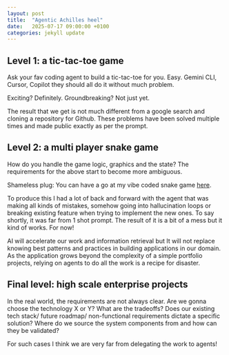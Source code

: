 ```yaml
---
layout: post
title:  "Agentic Achilles heel"
date:   2025-07-17 09:00:00 +0100
categories: jekyll update
---
```


## Level 1: a tic-tac-toe game

Ask your fav coding agent to build a tic-tac-toe for you. Easy.
Gemini CLI, Cursor, Copilot they should all do it without much problem.

Exciting? Definitely.
Groundbreaking? Not just yet.

The result that we get is not much different from a google search and cloning a repository for Github. These problems have been solved multiple times and made public exactly as per the prompt.

## Level 2: a multi player snake game

How do you handle the game logic, graphics and the state?
The requirements for the above start to become more ambiguous.

Shameless plug: You can have a go at my vibe coded snake game [here](https://celebrated-kheer-c87bb7.netlify.app/).

To produce this I had a lot of back and forward with the agent that was making all kinds of mistakes, somehow going into hallucination loops or breaking existing feature when trying to implement the new ones. To say shortly, it was far from 1 shot prompt. The result of it is a bit of a mess but it kind of works. For now!

AI will accelerate our work and information retrieval but It will not replace knowing best patterns and practices in building applications in our domain. As the application grows beyond the complexity of a simple portfolio projects, relying on agents to do all the work is a recipe for disaster.

## Final level: high scale enterprise projects

In the real world, the requirements are not always clear. Are we gonna choose the technology X or Y? What are the tradeoffs? Does our existing tech stack/ future roadmap/ non-functional requirements dictate a specific solution? 
Where do we source the system components from and how can they be validated?

For such cases I think we are very far from delegating the work to agents!
